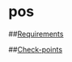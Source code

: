 pos
============

##[Requirements](./requirement/requirement.md)


##[Check-points](./requirement/check-points.md)
